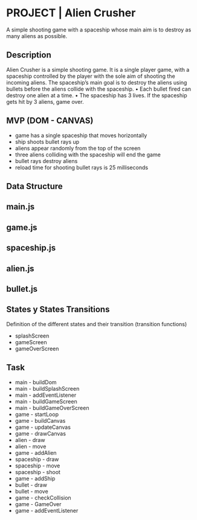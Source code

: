 # PROJECT | Alien Crusher

A simple shooting game with a spaceship whose main aim is to destroy as many aliens as possible.

## Description

Alien Crusher is a simple shooting game. It is a single player game, with a spaceship controlled by the player with the sole aim of shooting the incoming aliens.	The spaceship’s main goal is to destroy the aliens using bullets before the aliens collide with the spaceship. •	Each bullet fired can destroy one alien at a time. •	The spaceship has 3 lives. If the spaceship gets hit by 3 aliens, game over.

## MVP (DOM - CANVAS)

- game has a single spaceship that moves horizontally
- ship shoots bullet rays up
- aliens appear randomly from the top of the screen
- three aliens colliding with the spaceship will end the game
- bullet rays destroy aliens
- reload time for shooting bullet rays is 25 milliseconds

## Data Structure

## main.js

## game.js

## spaceship.js

## alien.js

## bullet.js

## States y States Transitions
Definition of the different states and their transition (transition functions)

- splashScreen
- gameScreen
- gameOverScreen

## Task

- main - buildDom
- main - buildSplashScreen
- main - addEventListener
- main - buildGameScreen
- main - buildGameOverScreen
- game - startLoop
- game - buildCanvas
- game - updateCanvas
- game - drawCanvas
- alien - draw
- alien - move
- game - addAlien
- spaceship - draw
- spaceship - move
- spaceship - shoot
- game - addShip
- bullet - draw
- bullet - move
- game - checkCollision
- game - GameOver
- game - addEventListener